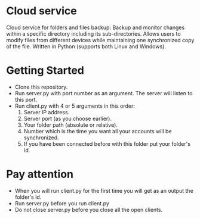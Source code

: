 # Cloud service

Cloud service for folders and files backup:
Backup and monitor changes within a specific directory including its sub-directories. Allows
users to modify files from different devices while maintaining one synchronized copy of the 
file. Written in Python (supports both Linux and Windows).

# Getting Started
* Clone this repository.
* Run server.py with port number as an argument. The server will listen to this port.
* Run client.py with 4 or 5 arguments in this order:  
  1. Server IP address. 
  2. Server port (as you choose earlier). 
  3. Your folder path (absolute or relative).
  4. Number which is the time you want all your accounts will be synchronized. 
  5. If you have been connected before with this folder put your folder's id.

# Pay attention
* When you will run client.py for the first time you will get as an output the folder's id. 
* Run server.py before you run client.py
* Do not close server.py before you close all the open clients.

